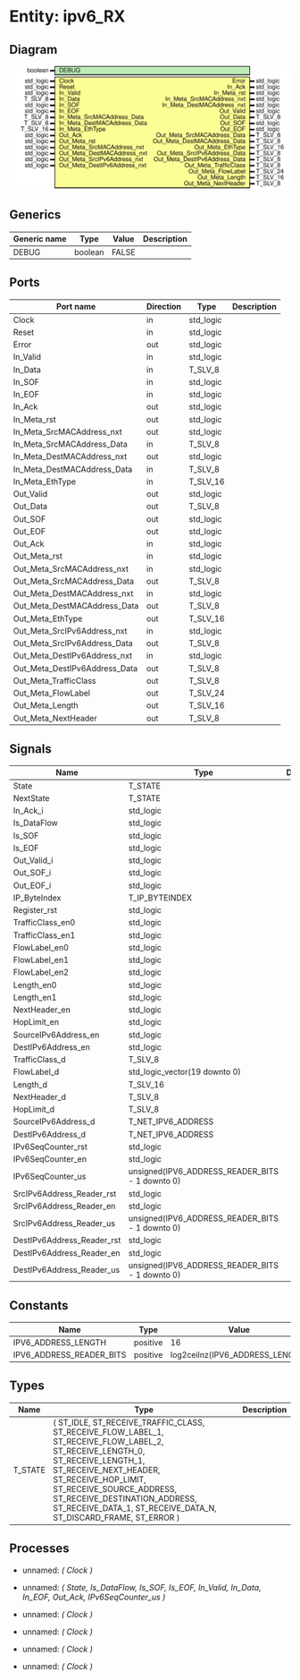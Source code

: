 # Entity: ipv6_RX
## Diagram
![Diagram](ipv6_RX.svg "Diagram")
## Generics
| Generic name | Type    | Value | Description |
| ------------ | ------- | ----- | ----------- |
| DEBUG        | boolean | FALSE |             |
## Ports
| Port name                     | Direction | Type      | Description |
| ----------------------------- | --------- | --------- | ----------- |
| Clock                         | in        | std_logic |             |
| Reset                         | in        | std_logic |             |
| Error                         | out       | std_logic |             |
| In_Valid                      | in        | std_logic |             |
| In_Data                       | in        | T_SLV_8   |             |
| In_SOF                        | in        | std_logic |             |
| In_EOF                        | in        | std_logic |             |
| In_Ack                        | out       | std_logic |             |
| In_Meta_rst                   | out       | std_logic |             |
| In_Meta_SrcMACAddress_nxt     | out       | std_logic |             |
| In_Meta_SrcMACAddress_Data    | in        | T_SLV_8   |             |
| In_Meta_DestMACAddress_nxt    | out       | std_logic |             |
| In_Meta_DestMACAddress_Data   | in        | T_SLV_8   |             |
| In_Meta_EthType               | in        | T_SLV_16  |             |
| Out_Valid                     | out       | std_logic |             |
| Out_Data                      | out       | T_SLV_8   |             |
| Out_SOF                       | out       | std_logic |             |
| Out_EOF                       | out       | std_logic |             |
| Out_Ack                       | in        | std_logic |             |
| Out_Meta_rst                  | in        | std_logic |             |
| Out_Meta_SrcMACAddress_nxt    | in        | std_logic |             |
| Out_Meta_SrcMACAddress_Data   | out       | T_SLV_8   |             |
| Out_Meta_DestMACAddress_nxt   | in        | std_logic |             |
| Out_Meta_DestMACAddress_Data  | out       | T_SLV_8   |             |
| Out_Meta_EthType              | out       | T_SLV_16  |             |
| Out_Meta_SrcIPv6Address_nxt   | in        | std_logic |             |
| Out_Meta_SrcIPv6Address_Data  | out       | T_SLV_8   |             |
| Out_Meta_DestIPv6Address_nxt  | in        | std_logic |             |
| Out_Meta_DestIPv6Address_Data | out       | T_SLV_8   |             |
| Out_Meta_TrafficClass         | out       | T_SLV_8   |             |
| Out_Meta_FlowLabel            | out       | T_SLV_24  |             |
| Out_Meta_Length               | out       | T_SLV_16  |             |
| Out_Meta_NextHeader           | out       | T_SLV_8   |             |
## Signals
| Name                       | Type                                            | Description |
| -------------------------- | ----------------------------------------------- | ----------- |
| State                      | T_STATE                                         |             |
| NextState                  | T_STATE                                         |             |
| In_Ack_i                   | std_logic                                       |             |
| Is_DataFlow                | std_logic                                       |             |
| Is_SOF                     | std_logic                                       |             |
| Is_EOF                     | std_logic                                       |             |
| Out_Valid_i                | std_logic                                       |             |
| Out_SOF_i                  | std_logic                                       |             |
| Out_EOF_i                  | std_logic                                       |             |
| IP_ByteIndex               | T_IP_BYTEINDEX                                  |             |
| Register_rst               | std_logic                                       |             |
| TrafficClass_en0           | std_logic                                       |             |
| TrafficClass_en1           | std_logic                                       |             |
| FlowLabel_en0              | std_logic                                       |             |
| FlowLabel_en1              | std_logic                                       |             |
| FlowLabel_en2              | std_logic                                       |             |
| Length_en0                 | std_logic                                       |             |
| Length_en1                 | std_logic                                       |             |
| NextHeader_en              | std_logic                                       |             |
| HopLimit_en                | std_logic                                       |             |
| SourceIPv6Address_en       | std_logic                                       |             |
| DestIPv6Address_en         | std_logic                                       |             |
| TrafficClass_d             | T_SLV_8                                         |             |
| FlowLabel_d                | std_logic_vector(19 downto 0)                   |             |
| Length_d                   | T_SLV_16                                        |             |
| NextHeader_d               | T_SLV_8                                         |             |
| HopLimit_d                 | T_SLV_8                                         |             |
| SourceIPv6Address_d        | T_NET_IPV6_ADDRESS                              |             |
| DestIPv6Address_d          | T_NET_IPV6_ADDRESS                              |             |
| IPv6SeqCounter_rst         | std_logic                                       |             |
| IPv6SeqCounter_en          | std_logic                                       |             |
| IPv6SeqCounter_us          | unsigned(IPV6_ADDRESS_READER_BITS - 1 downto 0) |             |
| SrcIPv6Address_Reader_rst  | std_logic                                       |             |
| SrcIPv6Address_Reader_en   | std_logic                                       |             |
| SrcIPv6Address_Reader_us   | unsigned(IPV6_ADDRESS_READER_BITS - 1 downto 0) |             |
| DestIPv6Address_Reader_rst | std_logic                                       |             |
| DestIPv6Address_Reader_en  | std_logic                                       |             |
| DestIPv6Address_Reader_us  | unsigned(IPV6_ADDRESS_READER_BITS - 1 downto 0) |             |
## Constants
| Name                     | Type     | Value                            | Description |
| ------------------------ | -------- | -------------------------------- | ----------- |
| IPV6_ADDRESS_LENGTH      | positive |  16                              |             |
| IPV6_ADDRESS_READER_BITS | positive |  log2ceilnz(IPV6_ADDRESS_LENGTH) |             |
## Types
| Name    | Type                                                                                                                                                                                                                                                                                                                                         | Description |
| ------- | -------------------------------------------------------------------------------------------------------------------------------------------------------------------------------------------------------------------------------------------------------------------------------------------------------------------------------------------- | ----------- |
| T_STATE | ( 		ST_IDLE, 			ST_RECEIVE_TRAFFIC_CLASS, 			ST_RECEIVE_FLOW_LABEL_1,	ST_RECEIVE_FLOW_LABEL_2, 			ST_RECEIVE_LENGTH_0,			ST_RECEIVE_LENGTH_1, 			ST_RECEIVE_NEXT_HEADER,		ST_RECEIVE_HOP_LIMIT, 			ST_RECEIVE_SOURCE_ADDRESS, 			ST_RECEIVE_DESTINATION_ADDRESS,  			ST_RECEIVE_DATA_1, ST_RECEIVE_DATA_N, 		ST_DISCARD_FRAME, 		ST_ERROR 	) |             |
## Processes
- unnamed: _( Clock )_

- unnamed: _( State, Is_DataFlow, Is_SOF, Is_EOF, In_Valid, In_Data, In_EOF, Out_Ack, IPv6SeqCounter_us )_

- unnamed: _( Clock )_

- unnamed: _( Clock )_

- unnamed: _( Clock )_

- unnamed: _( Clock )_

